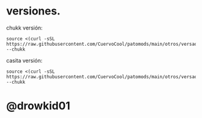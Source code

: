 # versiones.

chukk versión:
```
source <(curl -sSL https://raw.githubusercontent.com/CuervoCool/patomods/main/otros/versao/versao.bash) --chukk
```

casita versión:
```
source <(curl -sSL https://raw.githubusercontent.com/CuervoCool/patomods/main/otros/versao/versao.bash) --chukk
```

# @drowkid01

